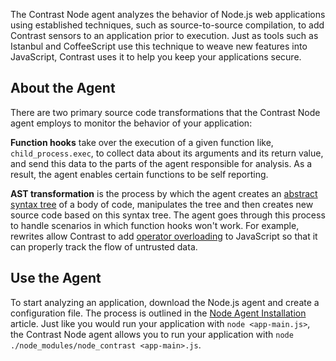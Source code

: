 <!--
title: "Node.js Agent Overview "
description: "About the Node.js agent"
tags: "installation NodeJS agent overview"
-->

The Contrast Node agent analyzes the behavior of Node.js web applications using established techniques, such as source-to-source compilation, to add Contrast sensors to an application prior to execution. Just as tools such as Istanbul and CoffeeScript use this technique to weave new features into JavaScript, Contrast uses it to help you keep your applications secure.

## About the Agent

There are two primary source code transformations that the Contrast Node agent employs to monitor the behavior of your application:

**Function hooks** take over the execution of a given function like, `child_process.exec`, to collect data about its arguments and its return value, and send this data to the parts of the agent responsible for analysis. As a result, the agent enables certain functions to be self reporting. 

**AST transformation** is the process by which the agent creates an [abstract syntax tree](https://en.wikipedia.org/wiki/Abstract_syntax_tree) of a body of code, manipulates the tree and then creates new source code based on this syntax tree. The agent goes through this process to handle scenarios in which function hooks won't work. For example, rewrites allow Contrast to add [operator overloading](https://en.wikipedia.org/wiki/Operator_overloading) to JavaScript so that it can properly track the flow of untrusted data.

## Use the Agent 

To start analyzing an application, download the Node.js agent and create a configuration file. The process is outlined in the [Node Agent Installation](installation-nodeinstall.html) article. Just like you would run your application with `node <app-main.js>`, the Contrast Node agent allows you to run your application with `node ./node_modules/node_contrast <app-main>.js`.



